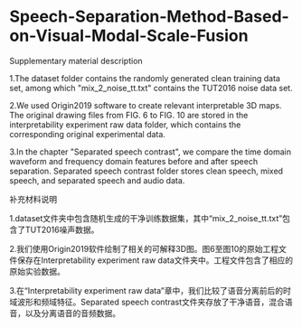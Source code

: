 # Speech-Separation-Method-Based-on-Visual-Modal-Scale-Fusion
Supplementary material description

1.The dataset folder contains the randomly generated clean training data set, among which "mix_2_noise_tt.txt" contains the TUT2016 noise data set.

2.We used Origin2019 software to create relevant interpretable 3D maps. The original drawing files from FIG. 6 to FIG. 10 are stored in the interpretability experiment raw data folder, which contains the corresponding original experimental data.

3.In the chapter "Separated speech contrast", we compare the time domain waveform and frequency domain features before and after speech separation. Separated speech contrast folder stores clean speech, mixed speech, and separated speech and audio data.

补充材料说明

1.dataset文件夹中包含随机生成的干净训练数据集，其中“mix_2_noise_tt.txt”包含了TUT2016噪声数据。

2.我们使用Origin2019软件绘制了相关的可解释3D图。图6至图10的原始工程文件保存在Interpretability experiment raw data文件夹中。工程文件包含了相应的原始实验数据。

3.在“Interpretability experiment raw data”章中，我们比较了语音分离前后的时域波形和频域特征。Separated speech contrast文件夹存放了干净语音，混合语音，以及分离语音的音频数据。
